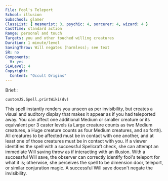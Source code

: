 ```yaml
---
File: Fool's Teleport
School: illusion
Subschool: glamer
ClassList: { mesmerist: 3, psychic: 4, sorcerer: 4, wizard: 4 }
CastTime: standard action
Range: personal and touch
Targets: you and other touched willing creatures
Duration: 1 minute/level
SavingThrow: Will negates (harmless); see text
SR: no
Components:
  V: yes
SLALevel: 4
Copyright:
  Content: "Occult Origins"
---
```

Brief:: 

```dataviewjs
customJS.Spell.printWiki(dv)
```

This spell instantly renders you unseen as per invisibility, but creates a visual and auditory display that makes it appear as if you had teleported away. You can affect one additional Medium or smaller creature or its equivalent per 3 caster levels (a Large creature counts as two Medium creatures, a Huge creature counts as four Medium creatures, and so forth). All creatures to be affected must be in contact with one another, and at least one of those creatures must be in contact with you.  If a viewer identifies the spell with a successful Spellcraft check, she can attempt an immediate Will saving throw as if interacting with an illusion. With a successful Will save, the observer can correctly identify fool's teleport for what it is; otherwise, she perceives the spell to be dimension door, teleport, or similar conjuration magic. A successful Will save doesn't negate the invisibility.

